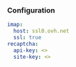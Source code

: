 ### Configuration

```yaml
imap:
  host: ssl0.ovh.net
  ssl: true
recaptcha:
  api-key: <>
  site-key: <>
```